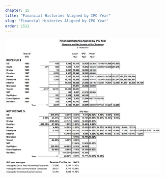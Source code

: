 ```yaml
---
chapter: 15
title: "Financial Histories Aligned by IPO Year"
slug: "Financial Histories Aligned by IPO Year"
order: 1511
---
```


![Financial Histories Aligned by IPO Year](/assets/img/a.11.jpg)